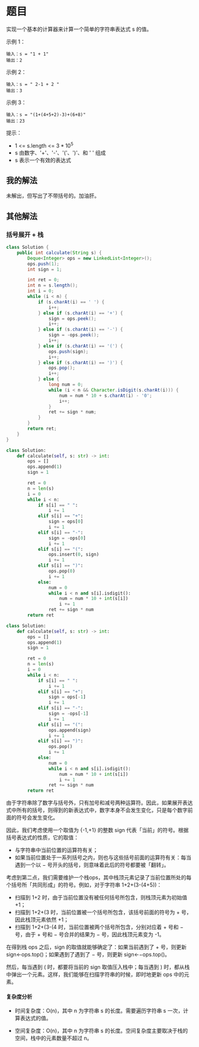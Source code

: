 # 题目

实现一个基本的计算器来计算一个简单的字符串表达式 s 的值。

示例 1：

```
输入：s = "1 + 1"
输出：2
```


示例 2：

```
输入：s = " 2-1 + 2 "
输出：3
```


示例 3：

```
输入：s = "(1+(4+5+2)-3)+(6+8)"
输出：23
```


提示：

- 1 <= s.length <= $3 * 10^5$
- s 由数字、'+'、'-'、'('、')'、和 ' ' 组成
- s 表示一个有效的表达式

## 我的解法

未解出，但写出了不带括号的。加油肝。

## 其他解法

### 括号展开 + 栈

```java
class Solution {
    public int calculate(String s) {
        Deque<Integer> ops = new LinkedList<Integer>();
        ops.push(1);
        int sign = 1;

        int ret = 0;
        int n = s.length();
        int i = 0;
        while (i < n) {
            if (s.charAt(i) == ' ') {
                i++;
            } else if (s.charAt(i) == '+') {
                sign = ops.peek();
                i++;
            } else if (s.charAt(i) == '-') {
                sign = -ops.peek();
                i++;
            } else if (s.charAt(i) == '(') {
                ops.push(sign);
                i++;
            } else if (s.charAt(i) == ')') {
                ops.pop();
                i++;
            } else {
                long num = 0;
                while (i < n && Character.isDigit(s.charAt(i))) {
                    num = num * 10 + s.charAt(i) - '0';
                    i++;
                }
                ret += sign * num;
            }
        }
        return ret;
    }
}
```

```python
class Solution:
    def calculate(self, s: str) -> int:
        ops = []
        ops.append(1)
        sign = 1

        ret = 0
        n = len(s)
        i = 0
        while i < n:
            if s[i] == " ":
                i += 1
            elif s[i] == "+":
                sign = ops[0]
                i += 1
            elif s[i] == "-":
                sign = -ops[0]
                i += 1
            elif s[i] == "(":
                ops.insert(0, sign)
                i += 1
            elif s[i] == ")":
                ops.pop(0)
                i += 1
            else:
                num = 0
                while i < n and s[i].isdigit():
                    num = num * 10 + int(s[i])
                    i += 1
                ret += sign * num
        return ret
```

```python
class Solution:
    def calculate(self, s: str) -> int:
        ops = []
        ops.append(1)
        sign = 1

        ret = 0
        n = len(s)
        i = 0
        while i < n:
            if s[i] == " ":
                i += 1
            elif s[i] == "+":
                sign = ops[-1]
                i += 1
            elif s[i] == "-":
                sign = -ops[-1]
                i += 1
            elif s[i] == "(":
                ops.append(sign)
                i += 1
            elif s[i] == ")":
                ops.pop()
                i += 1
            else:
                num = 0
                while i < n and s[i].isdigit():
                    num = num * 10 + int(s[i])
                    i += 1
                ret += sign * num
        return ret
```

由于字符串除了数字与括号外，只有加号和减号两种运算符。因此，如果展开表达式中所有的括号，则得到的新表达式中，数字本身不会发生变化，只是每个数字前面的符号会发生变化。

因此，我们考虑使用一个取值为 \{-1,+1} 的整数 sign 代表「当前」的符号。根据括号表达式的性质，它的取值：

- 与字符串中当前位置的运算符有关；
- 如果当前位置处于一系列括号之内，则也与这些括号前面的运算符有关：每当遇到一个以 − 号开头的括号，则意味着此后的符号都要被「翻转」。

考虑到第二点，我们需要维护一个栈ops，其中栈顶元素记录了当前位置所处的每个括号所「共同形成」的符号。例如，对于字符串 1+2+(3-(4+5))：

- 扫描到 1+2 时，由于当前位置没有被任何括号所包含，则栈顶元素为初始值 +1；
- 扫描到 1+2+(3 时，当前位置被一个括号所包含，该括号前面的符号为 + 号，因此栈顶元素依然 +1；
- 扫描到 1+2+(3-(4 时，当前位置被两个括号所包含，分别对应着 + 号和 − 号，由于 + 号和 − 号合并的结果为 − 号，因此栈顶元素变为 -1。

在得到栈 ops 之后，sign 的取值就能够确定了：如果当前遇到了 + 号，则更新 sign←ops.top()；如果遇到了遇到了 − 号，则更新 sign←−ops.top()。

然后，每当遇到 ( 时，都要将当前的 sign 取值压入栈中；每当遇到 ) 时，都从栈中弹出一个元素。这样，我们能够在扫描字符串的时候，即时地更新 ops 中的元素。

#### 复杂度分析

- 时间复杂度：O(n)，其中 n 为字符串 s 的长度。需要遍历字符串  s 一次，计算表达式的值。

- 空间复杂度：O(n)，其中 n 为字符串 s 的长度。空间复杂度主要取决于栈的空间，栈中的元素数量不超过 n。


